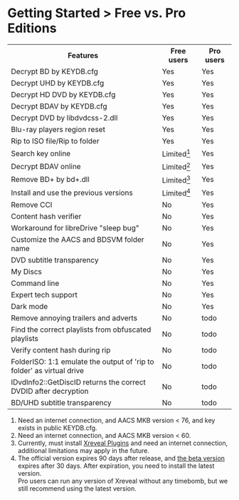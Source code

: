 # Getting Started > Free vs. Pro Editions

<table>
	<tr><th>Features</th><th class="ac">Free users</th><th class="ac">Pro users</th></tr>
	<tr><td>Decrypt BD by KEYDB.cfg</td><td class="y">Yes</td><td class="y">Yes</td></tr>
	<tr><td>Decrypt UHD by KEYDB.cfg</td><td class="y">Yes</td><td class="y">Yes</td></tr>
	<tr><td>Decrypt HD DVD by KEYDB.cfg</td><td class="y">Yes</td><td class="y">Yes</td></tr>
	<tr><td>Decrypt BDAV by KEYDB.cfg</td><td class="y">Yes</td><td class="y">Yes</td></tr>
	<tr><td>Decrypt DVD by libdvdcss-2.dll</td><td class="y">Yes</td><td class="y">Yes</td></tr>
	<tr><td>Blu-ray players region reset</td><td class="y">Yes</td><td class="y">Yes</td></tr>
	<tr><td>Rip to ISO file/Rip to folder</td><td class="y">Yes</td><td class="y">Yes</td></tr>
	<tr><td>Search key online</td><td class="n">Limited<a href="#note1"><sup>1</sup></a></td><td class="y">Yes</td></tr>
	<tr><td>Decrypt BDAV online</td><td class="n">Limited<a href="#note2"><sup>2</sup></a></td><td class="y">Yes</td></tr>
	<tr><td>Remove BD+ by bd+.dll</td><td class="n">Limited<a href="#note3"><sup>3</sup></a></td><td class="y">Yes</td></tr>
	<tr><td>Install and use the previous versions</td><td class="n">Limited<a href="#note4"><sup>4</sup></a></td><td class="y">Yes</td></tr>
	<tr><td>Remove CCI</td><td class="n">No</td><td class="y">Yes</td></tr>
	<tr><td>Content hash verifier</td><td class="n">No</td><td class="y">Yes</td></tr>
	<tr><td>Workaround for libreDrive "sleep bug"</td><td class="n">No</td><td class="y">Yes</td></tr>
	<tr><td>Customize the AACS and BDSVM folder name</td><td class="n">No</td><td class="y">Yes</td></tr>
	<tr><td>DVD subtitle transparency</td><td class="n">No</td><td class="y">Yes</td></tr>
	<tr><td>My Discs</td><td class="n">No</td><td class="y">Yes</td></tr>
	<tr><td>Command line</td><td class="n">No</td><td class="y">Yes</td></tr>
	<tr><td>Expert tech support</td><td class="n">No</td><td class="y">Yes</td></tr>
	<tr><td>Dark mode</td><td class="n">No</td><td class="y">Yes</td></tr>
	<tr><td>Remove annoying trailers and adverts</td><td class="n">No</td><td class="y">todo</td></tr>
	<tr><td>Find the correct playlists from obfuscated playlists</td><td class="n">No</td><td class="y">todo</td></tr>
	<tr><td>Verify content hash during rip</td><td class="n">No</td><td class="y">todo</td></tr>
	<tr><td>FolderISO: 1:1 emulate the output of 'rip to folder' as virtual drive</td><td class="n">No</td><td class="y">todo</td></tr>
	<tr><td>IDvdInfo2::GetDiscID returns the correct DVDID after decryption</td><td class="n">No</td><td class="y">todo</td></tr>
	<tr><td>BD/UHD subtitle transparency</td><td class="n">No</td><td class="y">todo</td></tr>
</table>

<ol>
<li id="note1">Need an internet connection, and AACS MKB version &lt; 76, and key exists in public KEYDB.cfg.</li>
<li id="note2">Need an internet connection, and AACS MKB version &lt; 60.</li>
<li id="note3">Currently, must install <a href="https://www.xreveal.com/plugins.html">Xreveal Plugins</a> and need an internet connection, additional limitations may apply in the future.</li>
<li id="note4">The official version expires 90 days after release, and <a href="https://www.xreveal.com/installer-note.html">the beta version</a> expires after 30 days. After expiration, you need to install the latest version.<br>Pro users can run any version of Xreveal without any timebomb, but we still recommend using the latest version.</li>
</ol>